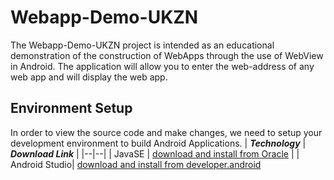 # Webapp-Demo-UKZN
The Webapp-Demo-UKZN project is intended as an educational demonstration of the construction of WebApps through the use of WebView in Android. The application will allow you to enter the web-address of any web app and will display the web app. 

## Environment Setup
In order to view the source code and make changes, we need to setup your development environment to build Android Applications. 
| ***Technology*** | ***Download Link*** |
|--|--|
| JavaSE | [download and install from Oracle](http://www.oracle.com/technetwork/java/javase/downloads/jdk9-downloads-3848520.html) |
| Android Studio| [download and install from developer.android](https://developer.android.com/studio/index.html)


<!--stackedit_data:
eyJoaXN0b3J5IjpbLTE2MDE4NjU2MzBdfQ==
-->